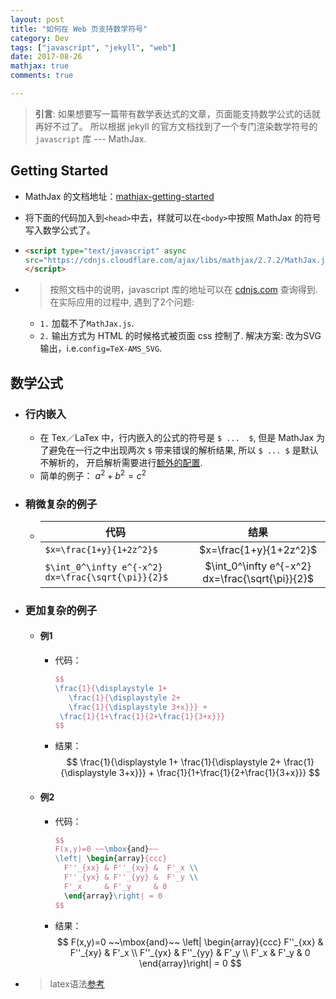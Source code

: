 ```yaml
---
layout: post
title: "如何在 Web 页支持数学符号"
category: Dev
tags: ["javascript", "jekyll", "web"]
date: 2017-08-26
mathjax: true
comments: true

---
```


>**引言**:
如果想要写一篇带有数学表达式的文章，页面能支持数学公式的话就再好不过了。
所以根据 jekyll 的官方文档找到了一个专门渲染数学符号的 `javascript` 库 --- MathJax.

## Getting Started
 - MathJax 的文档地址：[mathjax-getting-started](https://docs.mathjax.org/en/latest/start.html#getting-started)
 - 将下面的代码加入到`<head>`中去，样就可以在`<body>`中按照 MathJax 的符号写入数学公式了。
 - ```html
   <script type="text/javascript" async
   src="https://cdnjs.cloudflare.com/ajax/libs/mathjax/2.7.2/MathJax.js?config=TeX-MML-AM_CHTML">
   </script>
   ```

 - > 按照文档中的说明，javascript 库的地址可以在 [cdnjs.com](https://cdnjs.com) 查询得到.
     在实际应用的过程中, 遇到了2个问题:
     - ``1.`` 加载不了``MathJax.js``.
     - ``2.`` 输出方式为 HTML 的时候格式被页面 css 控制了. 解决方案: 改为SVG输出，i.e.``config=TeX-AMS_SVG``.

## 数学公式


- ### 行内嵌入
  - 在 Tex／LaTex 中，行内嵌入的公式的符号是 `$ ...  $`,
    但是 MathJax 为了避免在一行之中出现两次 `$` 带来错误的解析结果,
    所以 `$ ... $` 是默认不解析的，
    开启解析需要进行[额外的配置](http://docs.mathjax.org/en/latest/start.html#tex-and-latex-input).
  - 简单的例子： $a^2 + b^2 = c^2$

- ### 稍微复杂的例子

  - | 代码                                               | 结果                                   |
    | ---                                                |:---:                                   |
    | `$x=\frac{1+y}{1+2z^2}$`                           |$x=\frac{1+y}{1+2z^2}$
    | `$\int_0^\infty e^{-x^2} dx=\frac{\sqrt{\pi}}{2}$` |$\int_0^\infty e^{-x^2} dx=\frac{\sqrt{\pi}}{2}$

- ### 更加复杂的例子
  - #### 例1
    - 代码：
      ```latex
      $$
      \frac{1}{\displaystyle 1+
         \frac{1}{\displaystyle 2+
         \frac{1}{\displaystyle 3+x}}} +
       \frac{1}{1+\frac{1}{2+\frac{1}{3+x}}}
      $$
      ```
    - 结果：
      $$
      \frac{1}{\displaystyle 1+
         \frac{1}{\displaystyle 2+
         \frac{1}{\displaystyle 3+x}}} +
       \frac{1}{1+\frac{1}{2+\frac{1}{3+x}}}
      $$

  - #### 例2
    - 代码：
      ```latex
      $$
      F(x,y)=0 ~~\mbox{and}~~
      \left| \begin{array}{ccc}
        F''_{xx} & F''_{xy} &  F'_x \\
        F''_{yx} & F''_{yy} &  F'_y \\
        F'_x     & F'_y     & 0
        \end{array}\right| = 0
      $$
      ```
    - 结果：
      $$
      F(x,y)=0 ~~\mbox{and}~~
      \left| \begin{array}{ccc}
        F''_{xx} & F''_{xy} &  F'_x \\
        F''_{yx} & F''_{yy} &  F'_y \\
        F'_x     & F'_y     & 0
        \end{array}\right| = 0
      $$
- > latex语法[参考](http://www.personal.ceu.hu/tex/cookbook.html)
